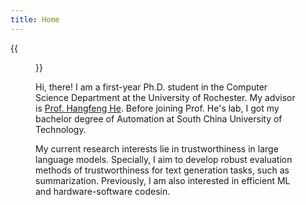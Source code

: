 ```yaml
---
title: Home
---
```


{{<figure src="head.jpg" title="Envy is never blind, but contentment is also hot (羡慕不盲目,知足也知火候)" width="200">}}

Hi, there! I am a first-year Ph.D. student in the Computer Science Department at the University of Rochester. My advisor is [Prof. Hangfeng He](https://hornhehhf.github.io/). Before joining Prof. He's lab, I got my bachelor degree of Automation at South China University of Technology. 

My current research interests lie in trustworthiness in large language models. Specially, I aim to develop robust evaluation methods of trustworthiness for text generation tasks, such as summarization. Previously, I am also interested in efficient ML and hardware-software codesin. 
